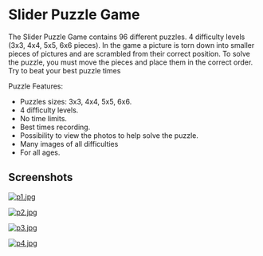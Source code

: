 # Slider Puzzle Game

The Slider Puzzle Game contains 96 different puzzles. 4 difficulty levels (3x3, 4x4, 5x5, 6x6 pieces).
In the game a picture is torn down into smaller pieces of pictures and are scrambled from their correct position.
To solve the puzzle, you must move the pieces and place them in the correct order.
Try to beat your best puzzle times

Puzzle Features:
- Puzzles sizes: 3x3, 4x4, 5x5, 6x6.
- 4 difficulty levels.
- No time limits.
- Best times recording.
- Possibility to view the photos to help solve the puzzle.
- Many images of all difficulties
- For all ages.

Screenshots
-----------

[![p1.jpg](https://i.postimg.cc/SKbsk22v/p1.jpg)](https://postimg.cc/gx4dK0KV)

[![p2.jpg](https://i.postimg.cc/2628Q0Hs/p2.jpg)](https://postimg.cc/nj9JZGf2)

[![p3.jpg](https://i.postimg.cc/sxLj8vCK/p3.jpg)](https://postimg.cc/QKpZKNtW)

[![p4.jpg](https://i.postimg.cc/DyWyGd1N/p4.jpg)](https://postimg.cc/LnppKPCk)
